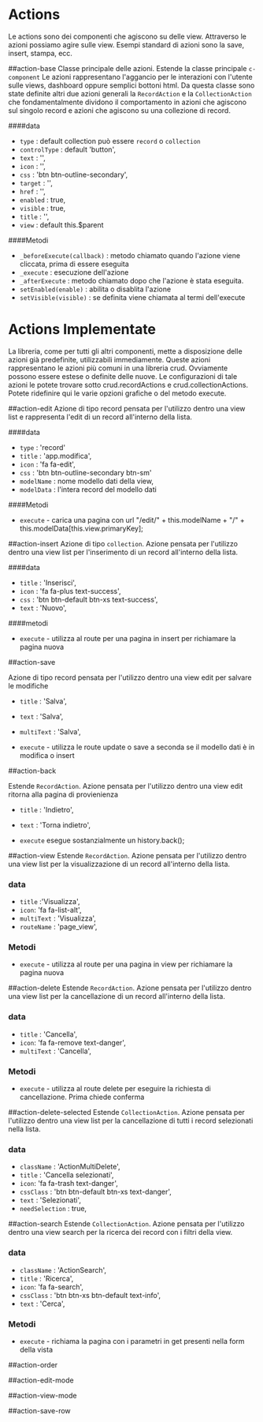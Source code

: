 # Actions

Le actions sono dei componenti che agiscono su delle view. Attraverso le azioni possiamo agire sulle view. Esempi
standard di azioni sono la save, insert, stampa, ecc.

##action-base
Classe principale delle azioni. Estende la classe principale `c-component` Le azioni rappresentano l'aggancio per le interazioni con 
l'utente sulle views, dashboard oppure semplici bottoni html. Da questa classe
sono state definite altri due azioni generali la `RecordAction` e la `CollectionAction` che
fondamentalmente dividono il comportamento in azioni che agiscono sul singolo record
e azioni che agiscono su una collezione di record.

####data

- `type` : default collection può essere `record` o `collection`
- `controlType` : default 'button',
- `text` : '',
- `icon` : '',
- `css` : 'btn btn-outline-secondary',
- `target` : '',
- `href` : '',
- `enabled` : true,
- `visible` : true,
- `title` : '',
- `view` : default this.$parent


####Metodi

- `_beforeExecute(callback)` : metodo chiamato quando l'azione viene cliccata, prima di essere eseguita
- `_execute` : esecuzione dell'azione 
- `_afterExecute` : metodo chiamato dopo che l'azione è stata eseguita.
- `setEnabled(enable)` : abilita o disablita l'azione
- `setVisible(visible)` : se definita viene chiamata al termi dell'execute

    

# Actions Implementate

La libreria, come per tutti gli altri componenti, mette a disposizione delle azioni già predefinite, 
utilizzabili immediamente. Queste azioni rappresentano le azioni più comuni in una libreria crud. Ovviamente
possono essere estese o definite delle nuove. Le configurazioni di tale azioni le potete trovare sotto
crud.recordActions e crud.collectionActions. Potete ridefinire qui le varie opzioni grafiche o del metodo
execute.

##action-edit
Azione di tipo record pensata per l'utilizzo dentro una view list e rappresenta l'edit di un record 
all'interno della lista. 

####data

- `type` : 'record'
- `title` : 'app.modifica',
- `icon` : 'fa fa-edit',
- `css` : 'btn btn-outline-secondary btn-sm'
- `modelName` : nome modello dati della view,
- `modelData` : l'intera record del modello dati

####Metodi 

- `execute` - carica una pagina con url "/edit/" + this.modelName + "/" + this.modelData[this.view.primaryKey];


##action-insert
Azione di tipo  `collection`. Azione pensata per l'utilizzo dentro una view list  per l'inserimento di un record all'interno della lista.

####data

- `title` : 'Inserisci',
- `icon` : 'fa fa-plus text-success',
- `css` : 'btn btn-default btn-xs text-success',
- `text` : 'Nuovo',
     
####metodi

- `execute` - utilizza al route per una pagina in insert per richiamare la pagina nuova

##action-save

Azione di tipo record pensata per l'utilizzo dentro una view edit per salvare le modifiche

- `title` : 'Salva',
- `text` : 'Salva',
- `multiText` : 'Salva',

- `execute` - utilizza le route update o save a seconda se il modello dati è in modifica o insert


##action-back

Estende `RecordAction`. Azione pensata per l'utilizzo dentro una view edit ritorna alla pagina di provienienza

- `title` : 'Indietro',
- `text` : 'Torna indietro',

- `execute` esegue sostanzialmente un history.back();


##action-view
Estende `RecordAction`. Azione pensata per l'utilizzo dentro una view list  per la visualizzazione di un record all'interno della lista.

### data

- `title` :'Visualizza',
- `icon`:  'fa fa-list-alt',
- `multiText` : 'Visualizza',
- `routeName` : 'page_view',
     
### Metodi

- `execute` - utilizza al route per una pagina in view per richiamare la pagina nuova


##action-delete
Estende `RecordAction`. Azione pensata per l'utilizzo dentro una view list  per la cancellazione di un record all'interno della lista.

### data

- `title` : 'Cancella',
- `icon`:  'fa fa-remove text-danger',
- `multiText` : 'Cancella',
     
### Metodi

- `execute` - utilizza al route delete per eseguire la richiesta di cancellazione. Prima chiede conferma



##action-delete-selected
Estende `CollectionAction`. Azione pensata per l'utilizzo dentro una view list  per la cancellazione di tutti i record selezionati nella lista.

### data

- `className` : 'ActionMultiDelete',
- `title` : 'Cancella selezionati',
- `icon`:  'fa fa-trash text-danger',
- `cssClass` : 'btn btn-default btn-xs text-danger',
- `text` : 'Selezionati',
- `needSelection` : true,     


##action-search
Estende `CollectionAction`. Azione pensata per l'utilizzo dentro una view search  per la ricerca dei record con i filtri della view.

### data

- `className` : 'ActionSearch',
- `title` : 'Ricerca',
- `icon`:  'fa fa-search',
- `cssClass` : 'btn btn-xs btn-default text-info',
- `text` : 'Cerca',
     
### Metodi

- `execute` - richiama la pagina con i parametri in get presenti nella form della vista


##action-order

##action-edit-mode

##action-view-mode

##action-save-row
